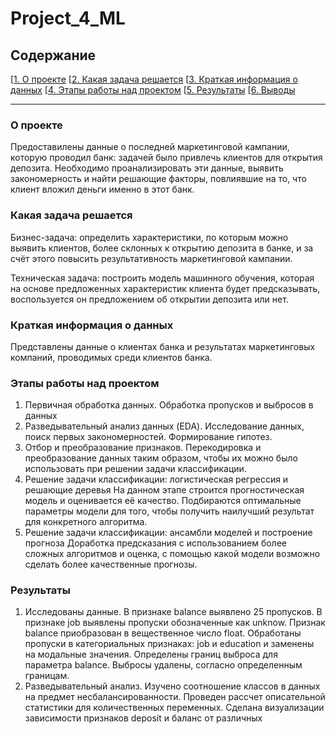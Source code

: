 # Project_4_ML

## Содержание

[[1. О проекте](https://github.com/AleksandrFrom/Project_4_ML/edit/main/README.md)
[[2. Какая задача решается](https://github.com/AleksandrFrom/Project_4_ML/edit/main/README.md)
[[3. Краткая информация о данных](https://github.com/AleksandrFrom/Project_4_ML/edit/main/README.md)
[[4. Этапы работы над проектом](https://github.com/AleksandrFrom/Project_4_ML/edit/main/README.md)
[[5. Результаты](https://github.com/AleksandrFrom/Project_4_ML/edit/main/README.md)
[[6. Выводы](https://github.com/AleksandrFrom/Project_4_ML/edit/main/README.md)

____
### О проекте
Предоставилены данные о последней маркетинговой кампании, которую проводил банк: задачей было привлечь клиентов для открытия депозита. 
Необходимо проанализировать эти данные, выявить закономерность и найти решающие факторы, повлиявшие на то, что клиент вложил деньги именно в этот банк.

### Какая задача решается
Бизнес-задача: определить характеристики, по которым можно выявить клиентов, более склонных к открытию депозита в банке, и за счёт этого повысить результативность маркетинговой кампании.

Техническая задача: построить модель машинного обучения, которая на основе предложенных характеристик клиента будет предсказывать, воспользуется он предложением об открытии депозита или нет.

### Краткая информация о данных
Представлены данные о клиентах банка и результатах маркетинговых компаний, проводимых среди клиентов банка.

### Этапы работы над проектом
1. Первичная обработка данных.
  Обработка пропусков и выбросов в данных
2. Разведывательный анализ данных (EDA).
  Исследование данных, поиск первых закономерностей. Формирование гипотез.
3. Отбор и преобразование признаков.
  Перекодировка и преобразование данных таким образом, чтобы их можно было использовать при решении задачи классификации.
4. Решение задачи классификации: логистическая регрессия и решающие деревья
  На данном этапе строится прогностическая модель и оценивается её качество. Подбираются оптимальные параметры модели для того, чтобы получить наилучший результат для конкретного алгоритма.
5. Решение задачи классификации: ансамбли моделей и построение прогноза
  Доработка предсказания с использованием более сложных алгоритмов и оценка, с помощью какой модели возможно сделать более качественные прогнозы.
  
### Результаты
1. Исследованы данные. 
  В признаке balance выявлено 25 пропусков. 
  В признаке job выявлены пропуски обозначенные как unknow.
  Признак balance приобразован в вещественное число float.
  Обработаны пропуски в категориальных признаках: job и education и заменены на модальные значения.
  Определены границ выброса для параметра balance. Выбросы удалены, согласно определенным границам.
2. Разведывательный анализ.
  Изучено соотношение классов в данных на предмет несбалансированности.
  Проведен рассчет описательной статистики для количественных переменных.
  Сделана визуализации зависимости признаков deposit и баланс от различных 
  
  
